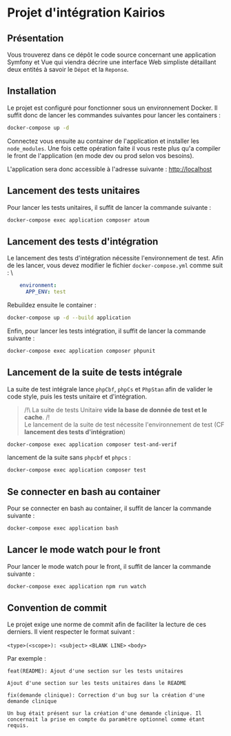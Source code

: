 # Projet d'intégration Kairios

## Présentation
Vous trouverez dans ce dépôt le code source concernant une application Symfony et Vue qui viendra décrire une interface Web simpliste détaillant deux entités à savoir le `Dépot` et la `Reponse`.

## Installation
Le projet est configuré pour fonctionner sous un environnement Docker. Il suffit donc de lancer les commandes suivantes pour lancer les containers :
```bash
docker-compose up -d
```

Connectez vous ensuite au container de l'application et installer les `node_modules`. Une fois cette opération faite il vous reste plus qu'a compiler
le front de l'application (en mode dev ou prod selon vos besoins).

L'application sera donc accessible à l'adresse suivante : [http://localhost](http://localhost)

## Lancement des tests unitaires
Pour lancer les tests unitaires, il suffit de lancer la commande suivante :
```bash
docker-compose exec application composer atoum
```

## Lancement des tests d'intégration
Le lancement des tests d'intégration nécessite l'environnement de test. Afin de les lancer, 
vous devez modifier le fichier `docker-compose.yml` comme suit : \
```yml
    environment:
      APP_ENV: test
```

Rebuildez ensuite le container :
```bash
docker-compose up -d --build application
```

Enfin, pour lancer les tests intégration, il suffit de lancer la commande suivante :
```bash
docker-compose exec application composer phpunit
```

## Lancement de la suite de tests intégrale
La suite de test intégrale lance `phpCbf`, `phpCs` et `PhpStan` afin de valider le code style, puis les tests unitaire et d'intégration.
> /!\ La suite de tests Unitaire **vide la base de donnée de test et le cache**. /!\
> Le lancement de la suite de test nécessite l'environnement de test (CF **lancement des tests d'intégration**)
```bash
docker-compose exec application composer test-and-verif
```

lancement de la suite sans `phpcbf` et `phpcs` :
```bash
docker-compose exec application composer test
```

## Se connecter en bash au container
Pour se connecter en bash au container, il suffit de lancer la commande suivante :
```bash
docker-compose exec application bash
```

## Lancer le mode watch pour le front
Pour lancer le mode watch pour le front, il suffit de lancer la commande suivante :
```bash
docker-compose exec application npm run watch
```

## Convention de commit
Le projet exige une norme de commit afin de faciliter la lecture de ces derniers. Il vient respecter le format suivant :

`<type>(<scope>): <subject>`
`<BLANK LINE>`
`<body>`

Par exemple :
```
feat(README): Ajout d'une section sur les tests unitaires

Ajout d'une section sur les tests unitaires dans le README
```

```
fix(demande clinique): Correction d'un bug sur la création d'une demande clinique

Un bug était présent sur la création d'une demande clinique. Il concernait la prise en compte du paramètre optionnel comme étant requis.
```
